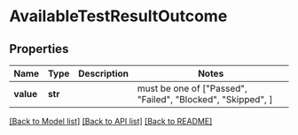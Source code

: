 # AvailableTestResultOutcome


## Properties
Name | Type | Description | Notes
------------ | ------------- | ------------- | -------------
**value** | **str** |  |  must be one of ["Passed", "Failed", "Blocked", "Skipped", ]

[[Back to Model list]](../README.md#documentation-for-models) [[Back to API list]](../README.md#documentation-for-api-endpoints) [[Back to README]](../README.md)


